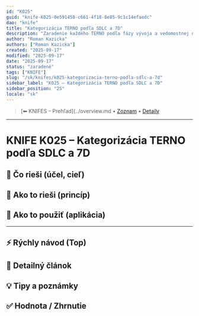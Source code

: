 ```yaml
---
id: "K025"
guid: "knife-K025-0e591458-c661-4f18-8e85-9c1c14efaedc"
dao: "knife"
title: "Kategorizácia TERNO podľa SDLC a 7D"
description: "Zaradenie každého TERNO podľa fázy vývoja a vedomostnej disciplíny"
author: "Roman Kazicka"
authors: ["Roman Kazicka"]
created: "2025-09-17"
modified: "2025-09-17"
date: "2025-09-17"
status: "zaradené"
tags: ["KNIFE"]
slug: "/sk/knifes/k025-kategorizacia-terno-podla-sdlc-a-7d"
sidebar_label: "K025 – Kategorizácia TERNO podľa SDLC a 7D"
sidebar_position: "25"
locale: "sk"
---
```

<!-- body:start -->

<!-- nav:knifes -->
> [⬅ KNIFES – Prehľad](../overview.md • [Zoznam](../KNIFE_Overview_List.md) • [Detaily](../KNIFE_Overview_Details.md)
---
# KNIFE K025 – Kategorizácia TERNO podľa SDLC a 7D

## 🎯 Čo rieši (účel, cieľ)

## 🧩 Ako to rieši (princíp)

## 🧪 Ako to použiť (aplikácia)

---

## ⚡ Rýchly návod (Top)

## 📜 Detailný článok

## 💡 Tipy a poznámky

## ✅ Hodnota / Zhrnutie
